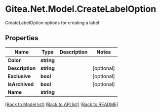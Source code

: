 # Gitea.Net.Model.CreateLabelOption
CreateLabelOption options for creating a label

## Properties

Name | Type | Description | Notes
------------ | ------------- | ------------- | -------------
**Color** | **string** |  | 
**Description** | **string** |  | [optional] 
**Exclusive** | **bool** |  | [optional] 
**IsArchived** | **bool** |  | [optional] 
**Name** | **string** |  | 

[[Back to Model list]](../README.md#documentation-for-models) [[Back to API list]](../README.md#documentation-for-api-endpoints) [[Back to README]](../README.md)

